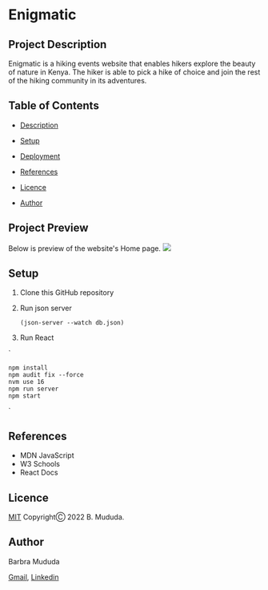 # Enigmatic
## Project Description
Enigmatic is a hiking events website that enables hikers explore the beauty of nature in Kenya. The hiker is able to pick a hike of choice and join the rest of the hiking community in its adventures. 


## Table of Contents

- [Description](#description)
- [Setup](#setup)

- [Deployment](deployment)
- [References](#references)
- [Licence](#licence)
 - [Author](#author)


## Project Preview
Below is preview of the website's Home page. 
<img src="./public/home.jpg">

## Setup
1. Clone this GitHub repository
2. Run json server

    `
    (json-server --watch db.json)
    `

3. Run React

`

    npm install
    npm audit fix --force
    nvm use 16
    npm run server
    npm start

`


## References
- MDN JavaScript
- W3 Schools
- React Docs


## Licence
[MIT](https://choosealicense.com/licenses/mit/)
CopyrightⒸ 2022 B. Mududa.


## Author
Barbra Mududa

[Gmail](barbra.mududa@student.moringaschool.com), 
[Linkedin](https://www.linkedin.com/in/barbra-mududa-751363252/)


